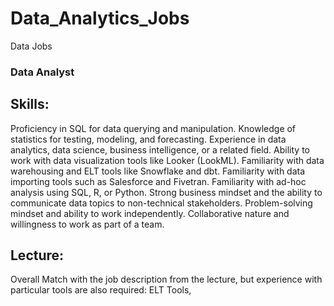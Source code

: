 # Data_Analytics_Jobs
Data Jobs

### Data Analyst 

## Skills:

Proficiency in SQL for data querying and manipulation.
Knowledge of statistics for testing, modeling, and forecasting.
Experience in data analytics, data science, business intelligence, or a related field.
Ability to work with data visualization tools like Looker (LookML).
Familiarity with data warehousing and ELT tools like Snowflake and dbt.
Familiarity with data importing tools such as Salesforce and Fivetran.
Familiarity with ad-hoc analysis using SQL, R, or Python.
Strong business mindset and the ability to communicate data topics to non-technical stakeholders.
Problem-solving mindset and ability to work independently.
Collaborative nature and willingness to work as part of a team.

## Lecture:

Overall Match with the job description from the lecture, but experience with particular tools are also required: ELT Tools, 
